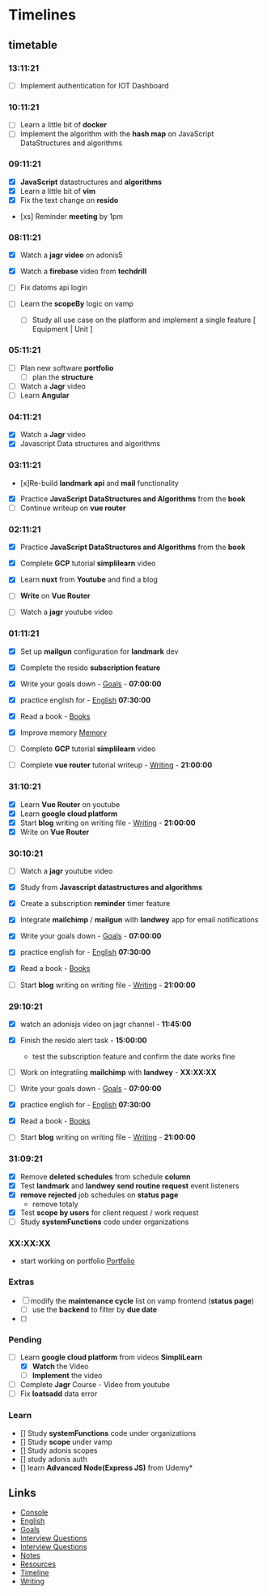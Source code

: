 # Timelines

## timetable

### 13:11:21

- [ ] Implement authentication for IOT Dashboard

### 10:11:21

- [ ] Learn a little bit of **docker**
- [ ] Implement the algorithm with the **hash map** on JavaScript DataStructures and algorithms

### 09:11:21

- [x] **JavaScript** datastructures and **algorithms**
- [x] Learn a little bit of **vim**
- [x] Fix the text change on **resido**
- [xs] Reminder **meeting** by 1pm

### 08:11:21

- [x] Watch a **jagr video** on adonis5
- [x] Watch a **firebase** video from **techdrill**
- [ ] Fix datoms api login

- [ ] Learn the **scopeBy** logic on vamp
  - [ ] Study all use case on the platform and implement a single feature [ Equipment | Unit ]

### 05:11:21

- [ ] Plan new software **portfolio**
  - [ ] plan the **structure**
- [ ] Watch a **Jagr** video
- [ ] Learn **Angular**

### 04:11:21

- [x] Watch a **Jagr** video
- [x] Javascript Data structures and algorithms

### 03:11:21

- [x]Re-build **landmark api** and **mail** functionality
- [x] Practice **JavaScript DataStructures and Algorithms** from the **book**
- [ ] Continue writeup on **vue router**

### 02:11:21

- [x] Practice **JavaScript DataStructures and Algorithms** from the **book**
- [x] Complete **GCP** tutorial **simplilearn** video
- [x] Learn **nuxt** from **Youtube** and find a blog
- [ ] **Write** on **Vue Router**

- [ ] Watch a **jagr** youtube video

### 01:11:21

- [x] Set up **mailgun** configuration for **landmark** dev
- [x] Complete the resido **subscription feature**

- [x] Write your goals down - [Goals](Goals.md) - **07:00:00**
- [x] practice english for - [English](English.md) **07:30:00**
- [x] Read a book - [Books](books.md)
- [x] Improve memory [Memory](memory.md)

- [ ] Complete **GCP** tutorial **simplilearn** video
- [ ] Complete **vue router** tutorial writeup - [Writing](writing.md) - **21:00:00**

### 31:10:21

- [x] Learn **Vue Router** on youtube
- [x] Learn **google cloud platform**
- [x] Start **blog** writing on writing file - [Writing](writing.md) - **21:00:00**
- [x] Write on **Vue Router**

### 30:10:21

- [ ] Watch a **jagr** youtube video
- [x] Study from **Javascript datastructures and algorithms**
- [x] Create a subscription **reminder** timer feature
- [x] Integrate **mailchimp** / **mailgun** with **landwey** app for email notifications

- [x] Write your goals down - [Goals](Goals.md) - **07:00:00**
- [x] practice english for - [English](English.md) **07:30:00**
- [x] Read a book - [Books](books.md)
- [ ] Start **blog** writing on writing file - [Writing](writing.md) - **21:00:00**

### 29:10:21

- [x] watch an adonisjs video on jagr channel - **11:45:00**
- [x] Finish the resido alert task - **15:00:00**
  - test the subscription feature and confirm the date works fine 
- [ ] Work on integratiing **mailchimp** with **landwey** - **XX:XX:XX**

- [ ] Write your goals down - [Goals](Goals.md) - **07:00:00**
- [x] practice english for - [English](English.md) **07:30:00**
- [x] Read a book - [Books](books.md)
- [ ] Start **blog** writing on writing file - [Writing](writing.md) - **21:00:00**

### 31:09:21

- [x] Remove **deleted schedules** from schedule **column**
- [x] Test **landmark** and **landwey** **send routine request** event listeners
- [x] **remove rejected** job schedules on **status page**
  - remove totaly
- [x] Test **scope by users** for client request / work request
- [ ] Study **systemFunctions** code under organizations

### XX:XX:XX

- start working on portfolio [Portfolio](projects.md)

### Extras

- [ ] modify the **maintenance cycle** list on vamp frontend (**status page**)
  - [ ] use the **backend** to filter by **due date**
- [ ] 

### Pending

- [ ] Learn **google cloud platform** from videos **SimpliLearn**
  - [x] **Watch** the Video
  - [ ] **Implement** the video
- [ ] Complete **Jagr** Course - Video from youtube
- [ ] Fix **loatsadd** data error

### Learn

- [] Study **systemFunctions** code under organizations
- [] Study **scope** under vamp
- [] Study adonis scopes
- [] study adonis auth
- [] learn **Advanced** **Node(Express JS)** from Udemy*

## Links

- [Console](console.js)
- [English](English.md)
- [Goals](Goals.md)
- [Interview Questions](Interview-Questions.md)
- [Interview Questions](CS%20Docs.md)
- [Notes](notes.md)
- [Resources](resources.md)
- [Timeline](timeline.md)
- [Writing](writing.md)